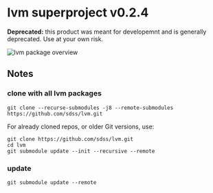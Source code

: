 # lvm superproject v0.2.4

**Deprecated:** this product was meant for developemnt and is generally deprecated. Use at your own risk.

![lvm package overview](docs/uml/overview/lvm_packages.png)

## Notes
### clone with all lvm packages

    git clone --recurse-submodules -j8 --remote-submodules https://github.com/sdss/lvm.git
    
For already cloned repos, or older Git versions, use:

    git clone https://github.com/sdss/lvm.git
    cd lvm
    git submodule update --init --recursive --remote
    
### update 

    git submodule update --remote
    

